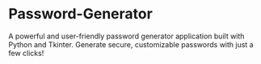 # Password-Generator
A powerful and user-friendly password generator application built with Python and Tkinter. Generate secure, customizable passwords with just a few clicks!
